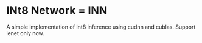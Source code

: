 # INt8 Network = INN

A simple implementation of Int8 inference using cudnn and cublas.
Support lenet only now.
